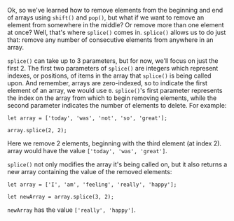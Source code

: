 Ok, so we've learned how to remove elements from the beginning and end of arrays using `shift()` and `pop()`, but what if we want to
remove an element from somewhere in the middle? Or remove more than one element at once? Well, that's where `splice()` comes in.
`splice()` allows us to do just that: remove any number of consecutive elements from anywhere in an array.

`splice()` can take up to 3 parameters, but for now, we'll focus on just the first 2. The first two parameters of `splice()` are
integers which represent indexes, or positions, of items in the array that `splice()` is being called upon. And remember, arrays are
zero-indexed, so to indicate the first element of an array, we would use `0`. `splice()`'s first parameter represents the index on the
array from which to begin removing elements, while the second parameter indicates the number of elements to delete. For example:

```
let array = ['today', 'was', 'not', 'so', 'great'];

array.splice(2, 2);
```

Here we remove 2 elements, beginning with the third element (at index 2). array would have the value `['today', 'was', 'great']`.

`splice()` not only modifies the array it's being called on, but it also returns a new array containing the value of the removed
elements:

```
let array = ['I', 'am', 'feeling', 'really', 'happy'];

let newArray = array.splice(3, 2);
```

`newArray` has the value `['really', 'happy']`.